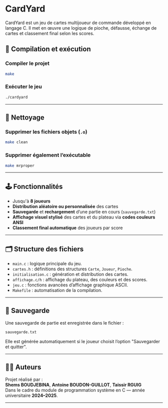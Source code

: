# CardYard

CardYard est un jeu de cartes multijoueur de commande développé en langage C. Il met en œuvre une logique de pioche, défausse, échange de cartes et classement final selon les scores.

## 🔧 Compilation et exécution

### Compiler le projet

```bash
make
```

### Exécuter le jeu

```bash
./cardyard
```

---

## 🧹 Nettoyage

### Supprimer les fichiers objets (`.o`)

```bash
make clean
```

### Supprimer également l’exécutable

```bash
make mrproper
```

---

## 🕹️ Fonctionnalités

- Jusqu'à **8 joueurs**
- **Distribution aléatoire ou personnalisée** des cartes
- **Sauvegarde** et **rechargement** d’une partie en cours (`sauvegarde.txt`)
- **Affichage visuel stylisé** des cartes et du plateau via **codes couleurs ANSI**
- **Classement final automatique** des joueurs par score

---

## 🗂️ Structure des fichiers

- `main.c` : logique principale du jeu.
- `cartes.h` : définitions des structures `Carte`, `Joueur`, `Pioche`.
- `initialisation.c` : génération et distribution des cartes.
- `affichage.c/h` : affichage du plateau, des couleurs et des scores.
- `jeu.c` : fonctions avancées d’affichage graphique ASCII.
- `Makefile` : automatisation de la compilation.

---

## 💾 Sauvegarde

Une sauvegarde de partie est enregistrée dans le fichier :

```
sauvegarde.txt
```

Elle est générée automatiquement si le joueur choisit l’option "Sauvegarder et quitter".

---

## 👨‍💻 Auteurs

Projet réalisé par :  
**Shems BOUDJEBINA**, **Antoine BOUDON-GUILLOT**, **Taissir RGUIG**  
Dans le cadre du module de programmation système en C — année universitaire **2024–2025**.

---

